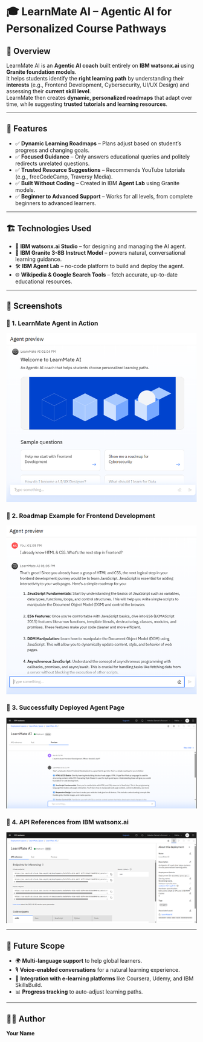 # 🎓 LearnMate AI – Agentic AI for Personalized Course Pathways

## 📖 Overview
LearnMate AI is an **Agentic AI coach** built entirely on **IBM watsonx.ai** using **Granite foundation models**.  
It helps students identify the **right learning path** by understanding their **interests** (e.g., Frontend Development, Cybersecurity, UI/UX Design) and assessing their **current skill level**.  
LearnMate then creates **dynamic, personalized roadmaps** that adapt over time, while suggesting **trusted tutorials and learning resources**.

---

## 🚀 Features
- ✅ **Dynamic Learning Roadmaps** – Plans adjust based on student’s progress and changing goals.  
- ✅ **Focused Guidance** – Only answers educational queries and politely redirects unrelated questions.  
- ✅ **Trusted Resource Suggestions** – Recommends YouTube tutorials (e.g., freeCodeCamp, Traversy Media).  
- ✅ **Built Without Coding** – Created in IBM **Agent Lab** using Granite models.  
- ✅ **Beginner to Advanced Support** – Works for all levels, from complete beginners to advanced learners.

---

## 🏗 Technologies Used
- 🧠 **IBM watsonx.ai Studio** – for designing and managing the AI agent.  
- 🤖 **IBM Granite 3-8B Instruct Model** – powers natural, conversational learning guidance.  
- 🛠 **IBM Agent Lab** – no-code platform to build and deploy the agent.  
- 🌐 **Wikipedia & Google Search Tools** – fetch accurate, up-to-date educational resources.

---

## 📸 Screenshots

### 🔹 1. LearnMate Agent in Action
![LearnMate Chat Demo](Screenshots/agent-chat.png)

### 🔹 2. Roadmap Example for Frontend Development
![Roadmap Screenshot](Screenshots/roadmap-example.png)

### 🔹 3. Successfully Deployed Agent Page
![Deployment Screenshot](Screenshots/deployment-success.png)

### 🔹 4. API References from IBM watsonx.ai
![API Reference Screenshot](Screenshots/api-reference.png)

---

## 🔮 Future Scope
- 🌍 **Multi-language support** to help global learners.  
- 🎙 **Voice-enabled conversations** for a natural learning experience.  
- 📂 **Integration with e-learning platforms** like Coursera, Udemy, and IBM SkillsBuild.  
- 📊 **Progress tracking** to auto-adjust learning paths.

---

## 👩‍💻 Author
**Your Name**  


